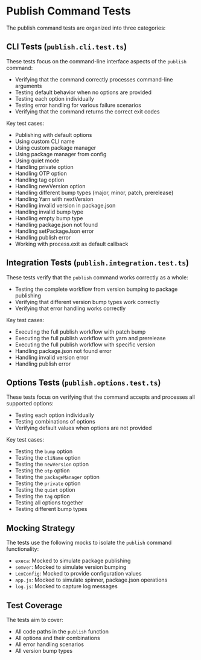 # Publish Command Tests

The publish command tests are organized into three categories:

## CLI Tests (`publish.cli.test.ts`)

These tests focus on the command-line interface aspects of the `publish` command:

- Verifying that the command correctly processes command-line arguments
- Testing default behavior when no options are provided
- Testing each option individually
- Testing error handling for various failure scenarios
- Verifying that the command returns the correct exit codes

Key test cases:
- Publishing with default options
- Using custom CLI name
- Using custom package manager
- Using package manager from config
- Using quiet mode
- Handling private option
- Handling OTP option
- Handling tag option
- Handling newVersion option
- Handling different bump types (major, minor, patch, prerelease)
- Handling Yarn with nextVersion
- Handling invalid version in package.json
- Handling invalid bump type
- Handling empty bump type
- Handling package.json not found
- Handling setPackageJson error
- Handling publish error
- Working with process.exit as default callback

## Integration Tests (`publish.integration.test.ts`)

These tests verify that the `publish` command works correctly as a whole:

- Testing the complete workflow from version bumping to package publishing
- Verifying that different version bump types work correctly
- Verifying that error handling works correctly

Key test cases:
- Executing the full publish workflow with patch bump
- Executing the full publish workflow with yarn and prerelease
- Executing the full publish workflow with specific version
- Handling package.json not found error
- Handling invalid version error
- Handling publish error

## Options Tests (`publish.options.test.ts`)

These tests focus on verifying that the command accepts and processes all supported options:

- Testing each option individually
- Testing combinations of options
- Verifying default values when options are not provided

Key test cases:
- Testing the `bump` option
- Testing the `cliName` option
- Testing the `newVersion` option
- Testing the `otp` option
- Testing the `packageManager` option
- Testing the `private` option
- Testing the `quiet` option
- Testing the `tag` option
- Testing all options together
- Testing different bump types

## Mocking Strategy

The tests use the following mocks to isolate the `publish` command functionality:

- `execa`: Mocked to simulate package publishing
- `semver`: Mocked to simulate version bumping
- `LexConfig`: Mocked to provide configuration values
- `app.js`: Mocked to simulate spinner, package.json operations
- `log.js`: Mocked to capture log messages

## Test Coverage

The tests aim to cover:

- All code paths in the `publish` function
- All options and their combinations
- All error handling scenarios
- All version bump types 